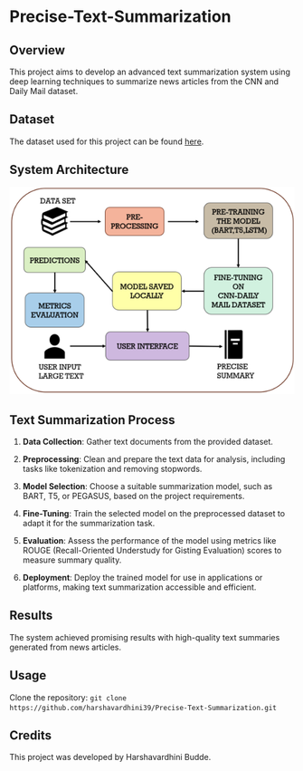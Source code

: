 # Precise-Text-Summarization


## Overview
This project aims to develop an advanced text summarization system using deep learning techniques to summarize news articles from the CNN and Daily Mail dataset.

## Dataset
The dataset used for this project can be found [here](https://www.kaggle.com/datasets/gowrishankarp/newspaper-text-summarization-cnn-dailymail).

## System Architecture
![System Architecture](https://github.com/harshavardhini39/Precise-Text-Summarization/blob/main/architecture%20image.png)


## Text Summarization Process
1. **Data Collection**: Gather text documents from the provided dataset.
   
2. **Preprocessing**: Clean and prepare the text data for analysis, including tasks like tokenization and removing stopwords.

3. **Model Selection**: Choose a suitable summarization model, such as BART, T5, or PEGASUS, based on the project requirements.

4. **Fine-Tuning**: Train the selected model on the preprocessed dataset to adapt it for the summarization task.

5. **Evaluation**: Assess the performance of the model using metrics like ROUGE (Recall-Oriented Understudy for Gisting Evaluation) scores to measure summary quality.

6. **Deployment**: Deploy the trained model for use in applications or platforms, making text summarization accessible and efficient.

## Results
The system achieved promising results with high-quality text summaries generated from news articles.

## Usage
Clone the repository: `git clone https://github.com/harshavardhini39/Precise-Text-Summarization.git`


## Credits
This project was developed by Harshavardhini Budde.

